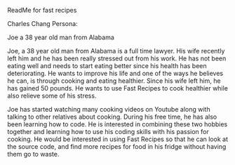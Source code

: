 ReadMe for fast recipes

Charles Chang Persona:

Joe a 38 year old man from Alabama

Joe, a 38 year old man from Alabama is a full time lawyer. 
His wife recently left him and he has been really stressed out
from his work. He has not been eating well and needs to start
eating better since his health has been deteriorating. He wants 
to improve his life and one of the ways he believes he can, is 
through cooking and eating healthier. Since his wife left him, 
he has gained 50 pounds. He wants to use Fast Recipes to cook 
healthier while also relieve some of his stress.

Joe has started watching many cooking videos on Youtube along 
with talking to other relatives about cooking. During his free 
time, he has also been learning how to code. He is interested 
in combining these two hobbies together and learning how to 
use his coding skills with his passion for cooking. He would 
be interested in using Fast Recipes so that he can look at the 
source code, and find more recipes for food in his fridge without 
having them go to waste.

